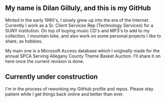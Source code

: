 ## My name is Dilan Gilluly, and this is my GitHub

Minted in the early 1990's, I slowly grew up into the era of the Internet. Currently I work as a Sr. Client Services Rep (Technology Services) for a SUNY institution. On top of buying music CD's and MP3's to add to my collection, I mountain bike, and also work on some personal projects I like to share, as hobbies.

My main one is a Microsoft Access database which I originally made for the annual SPCA Serving Allegany County Theme Basket Auction. I'll share it on here once the current revision is done.

## Currently under construction

I'm in the process of reworking my GitHub profile and repos. Please stay patient while I get things back online and better than ever.
